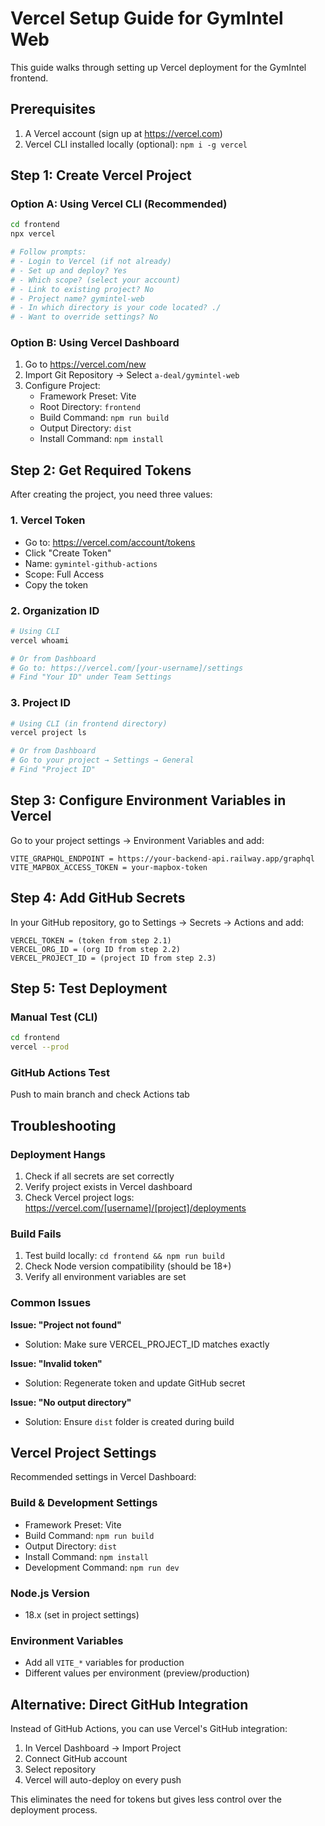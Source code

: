 # Vercel Setup Guide for GymIntel Web

This guide walks through setting up Vercel deployment for the GymIntel frontend.

## Prerequisites

1. A Vercel account (sign up at https://vercel.com)
2. Vercel CLI installed locally (optional): `npm i -g vercel`

## Step 1: Create Vercel Project

### Option A: Using Vercel CLI (Recommended)
```bash
cd frontend
npx vercel

# Follow prompts:
# - Login to Vercel (if not already)
# - Set up and deploy? Yes
# - Which scope? (select your account)
# - Link to existing project? No
# - Project name? gymintel-web
# - In which directory is your code located? ./
# - Want to override settings? No
```

### Option B: Using Vercel Dashboard
1. Go to https://vercel.com/new
2. Import Git Repository → Select `a-deal/gymintel-web`
3. Configure Project:
   - Framework Preset: Vite
   - Root Directory: `frontend`
   - Build Command: `npm run build`
   - Output Directory: `dist`
   - Install Command: `npm install`

## Step 2: Get Required Tokens

After creating the project, you need three values:

### 1. Vercel Token
- Go to: https://vercel.com/account/tokens
- Click "Create Token"
- Name: `gymintel-github-actions`
- Scope: Full Access
- Copy the token

### 2. Organization ID
```bash
# Using CLI
vercel whoami

# Or from Dashboard
# Go to: https://vercel.com/[your-username]/settings
# Find "Your ID" under Team Settings
```

### 3. Project ID
```bash
# Using CLI (in frontend directory)
vercel project ls

# Or from Dashboard
# Go to your project → Settings → General
# Find "Project ID"
```

## Step 3: Configure Environment Variables in Vercel

Go to your project settings → Environment Variables and add:

```
VITE_GRAPHQL_ENDPOINT = https://your-backend-api.railway.app/graphql
VITE_MAPBOX_ACCESS_TOKEN = your-mapbox-token
```

## Step 4: Add GitHub Secrets

In your GitHub repository, go to Settings → Secrets → Actions and add:

```
VERCEL_TOKEN = (token from step 2.1)
VERCEL_ORG_ID = (org ID from step 2.2)
VERCEL_PROJECT_ID = (project ID from step 2.3)
```

## Step 5: Test Deployment

### Manual Test (CLI)
```bash
cd frontend
vercel --prod
```

### GitHub Actions Test
Push to main branch and check Actions tab

## Troubleshooting

### Deployment Hangs
1. Check if all secrets are set correctly
2. Verify project exists in Vercel dashboard
3. Check Vercel project logs: https://vercel.com/[username]/[project]/deployments

### Build Fails
1. Test build locally: `cd frontend && npm run build`
2. Check Node version compatibility (should be 18+)
3. Verify all environment variables are set

### Common Issues

**Issue: "Project not found"**
- Solution: Make sure VERCEL_PROJECT_ID matches exactly

**Issue: "Invalid token"**
- Solution: Regenerate token and update GitHub secret

**Issue: "No output directory"**
- Solution: Ensure `dist` folder is created during build

## Vercel Project Settings

Recommended settings in Vercel Dashboard:

### Build & Development Settings
- Framework Preset: Vite
- Build Command: `npm run build`
- Output Directory: `dist`
- Install Command: `npm install`
- Development Command: `npm run dev`

### Node.js Version
- 18.x (set in project settings)

### Environment Variables
- Add all `VITE_*` variables for production
- Different values per environment (preview/production)

## Alternative: Direct GitHub Integration

Instead of GitHub Actions, you can use Vercel's GitHub integration:

1. In Vercel Dashboard → Import Project
2. Connect GitHub account
3. Select repository
4. Vercel will auto-deploy on every push

This eliminates the need for tokens but gives less control over the deployment process.
